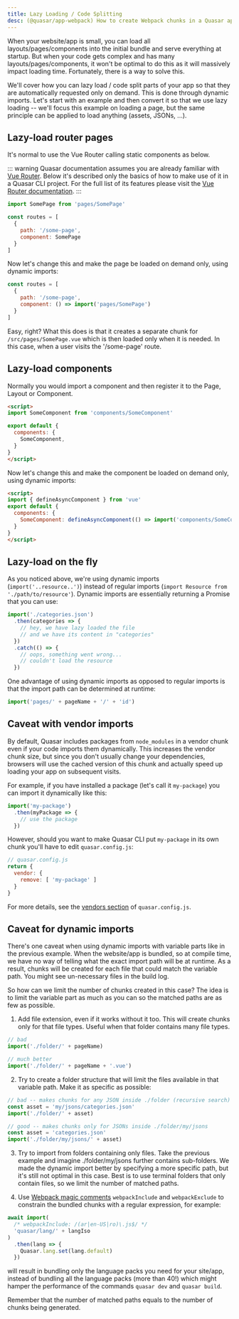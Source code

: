 ```yaml
---
title: Lazy Loading / Code Splitting
desc: (@quasar/app-webpack) How to create Webpack chunks in a Quasar app.
---
```

When your website/app is small, you can load all layouts/pages/components into the initial bundle and serve everything at startup. But when your code gets complex and has many layouts/pages/components, it won't be optimal to do this as it will massively impact loading time. Fortunately, there is a way to solve this.

We'll cover how you can lazy load / code split parts of your app so that they are automatically requested only on demand. This is done through dynamic imports. Let's start with an example and then convert it so that we use lazy loading -- we'll focus this example on loading a page, but the same principle can be applied to load anything (assets, JSONs, ...).

## Lazy-load router pages
It's normal to use the Vue Router calling static components as below.

::: warning
Quasar documentation assumes you are already familiar with [Vue Router](https://github.com/vuejs/vue-router). Below it's described only the basics of how to make use of it in a Quasar CLI project. For the full list of its features please visit the [Vue Router documentation](https://router.vuejs.org/).
:::

```js
import SomePage from 'pages/SomePage'

const routes = [
  {
    path: '/some-page',
    component: SomePage
  }
]
```

Now let's change this and make the page be loaded on demand only, using dynamic imports:

```js
const routes = [
  {
    path: '/some-page',
    component: () => import('pages/SomePage')
  }
]
```

Easy, right? What this does is that it creates a separate chunk for `/src/pages/SomePage.vue` which is then loaded only when it is needed. In this case, when a user visits the '/some-page' route.

## Lazy-load components
Normally you would import a component and then register it to the Page, Layout or Component.

```html
<script>
import SomeComponent from 'components/SomeComponent'

export default {
  components: {
    SomeComponent,
  }
}
</script>
```

Now let's change this and make the component be loaded on demand only, using dynamic imports:
```html
<script>
import { defineAsyncComponent } from 'vue'
export default {
  components: {
    SomeComponent: defineAsyncComponent(() => import('components/SomeComponent')),
  }
}
</script>
```

## Lazy-load on the fly
As you noticed above, we're using dynamic imports (`import('..resource..')`) instead of regular imports (`import Resource from './path/to/resource'`). Dynamic imports are essentially returning a Promise that you can use:

```js
import('./categories.json')
  .then(categories => {
    // hey, we have lazy loaded the file
    // and we have its content in "categories"
  })
  .catch(() => {
    // oops, something went wrong...
    // couldn't load the resource
  })
```

One advantage of using dynamic imports as opposed to regular imports is that the import path can be determined at runtime:

```js
import('pages/' + pageName + '/' + 'id')
```

## Caveat with vendor imports

By default, Quasar includes packages from `node_modules` in a vendor chunk even if your code imports them dynamically. This increases the vendor chunk size, but since you don't usually change your dependencies, browsers will use the cached version of this chunk and actually speed up loading your app on subsequent visits.

For example, if you have installed a package (let's call it `my-package`) you can import it dynamically like this:

````js
import('my-package')
  .then(myPackage => {
    // use the package
  })
````

However, should you want to make Quasar CLI put `my-package` in its own chunk you'll have to edit `quasar.config.js`:

````js
// quasar.config.js
return {
  vendor: {
    remove: [ 'my-package' ]
  }
}
````

For more details, see the [vendors section](/quasar-cli-webpack/quasar-config-js#property-vendor) of `quasar.config.js`.

## Caveat for dynamic imports
There's one caveat when using dynamic imports with variable parts like in the previous example. When the website/app is bundled, so at compile time, we have no way of telling what the exact import path will be at runtime. As a result, chunks will be created for each file that could match the variable path. You might see un-necessary files in the build log.

So how can we limit the number of chunks created in this case? The idea is to limit the variable part as much as you can so the matched paths are as few as possible.
1. Add file extension, even if it works without it too. This will create chunks only for that file types. Useful when that folder contains many file types.
  ```js
  // bad
  import('./folder/' + pageName)

  // much better
  import('./folder/' + pageName + '.vue')
  ```
2. Try to create a folder structure that will limit the files available in that variable path. Make it as specific as possible:
  ```js
  // bad -- makes chunks for any JSON inside ./folder (recursive search)
  const asset = 'my/jsons/categories.json'
  import('./folder/' + asset)

  // good -- makes chunks only for JSONs inside ./folder/my/jsons
  const asset = 'categories.json'
  import('./folder/my/jsons/' + asset)
  ```
3. Try to import from folders containing only files. Take the previous example and imagine ./folder/my/jsons further contains sub-folders. We made the dynamic import better by specifying a more specific path, but it's still not optimal in this case. Best is to use terminal folders that only contain files, so we limit the number of matched paths.

4. Use [Webpack magic comments](https://webpack.js.org/api/module-methods/#magic-comments) `webpackInclude` and `webpackExclude` to constrain the bundled chunks with a regular expression, for example:
  ```js
  await import(
    /* webpackInclude: /(ar|en-US|ro)\.js$/ */
    'quasar/lang/' + langIso
  )
    .then(lang => {
      Quasar.lang.set(lang.default)
    })
  ```
  will result in bundling only the language packs you need for your site/app, instead of bundling all the language packs (more than 40!) which might hamper the performance of the commands `quasar dev` and `quasar build`.

Remember that the number of matched paths equals to the number of chunks being generated.

